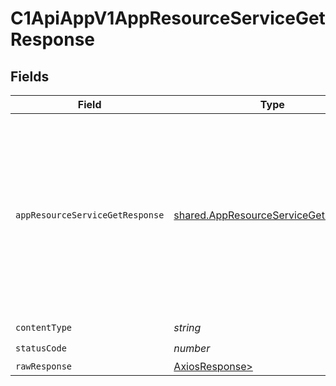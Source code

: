 # C1ApiAppV1AppResourceServiceGetResponse


## Fields

| Field                                                                                                                                    | Type                                                                                                                                     | Required                                                                                                                                 | Description                                                                                                                              |
| ---------------------------------------------------------------------------------------------------------------------------------------- | ---------------------------------------------------------------------------------------------------------------------------------------- | ---------------------------------------------------------------------------------------------------------------------------------------- | ---------------------------------------------------------------------------------------------------------------------------------------- |
| `appResourceServiceGetResponse`                                                                                                          | [shared.AppResourceServiceGetResponse](../../models/shared/appresourceservicegetresponse.md)                                             | :heavy_minus_sign:                                                                                                                       | The app resource service get response contains the app resource view and array of expanded items indicated by the request's expand mask. |
| `contentType`                                                                                                                            | *string*                                                                                                                                 | :heavy_check_mark:                                                                                                                       | N/A                                                                                                                                      |
| `statusCode`                                                                                                                             | *number*                                                                                                                                 | :heavy_check_mark:                                                                                                                       | N/A                                                                                                                                      |
| `rawResponse`                                                                                                                            | [AxiosResponse>](https://axios-http.com/docs/res_schema)                                                                                 | :heavy_minus_sign:                                                                                                                       | N/A                                                                                                                                      |